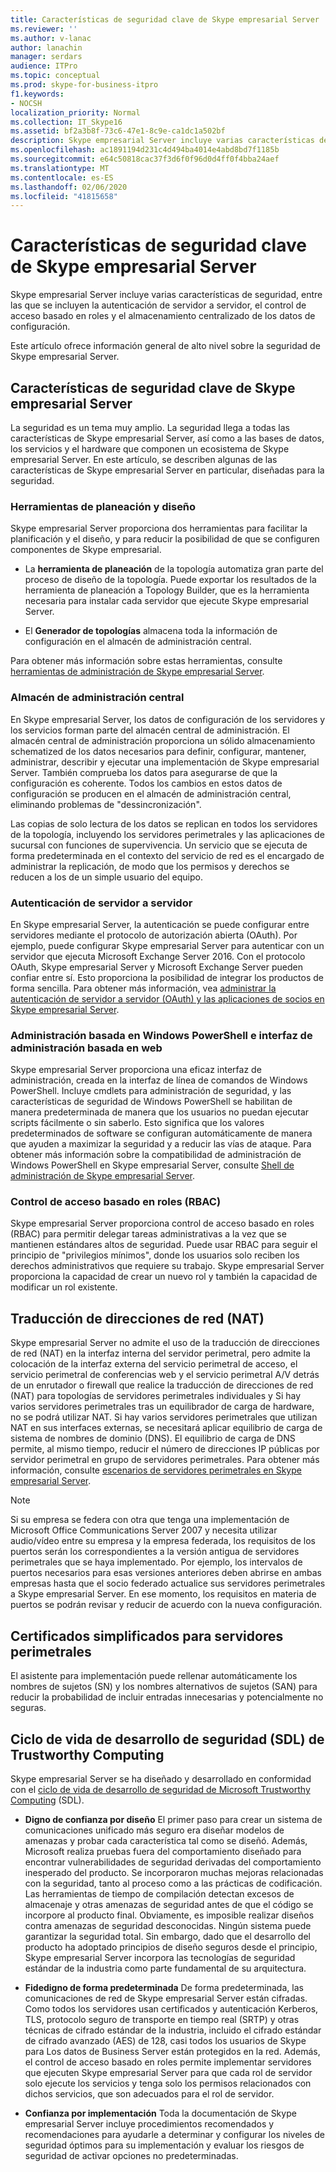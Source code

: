 ```yaml
---
title: Características de seguridad clave de Skype empresarial Server
ms.reviewer: ''
ms.author: v-lanac
author: lanachin
manager: serdars
audience: ITPro
ms.topic: conceptual
ms.prod: skype-for-business-itpro
f1.keywords:
- NOCSH
localization_priority: Normal
ms.collection: IT_Skype16
ms.assetid: bf2a3b8f-73c6-47e1-8c9e-ca1dc1a502bf
description: Skype empresarial Server incluye varias características de seguridad, entre las que se incluyen la autenticación de servidor a servidor, el control de acceso basado en roles y el almacenamiento centralizado de los datos de configuración.
ms.openlocfilehash: ac1891194d231c4d494ba4014e4abd8bd7f1185b
ms.sourcegitcommit: e64c50818cac37f3d6f0f96d0d4ff0f4bba24aef
ms.translationtype: MT
ms.contentlocale: es-ES
ms.lasthandoff: 02/06/2020
ms.locfileid: "41815658"
---
```

# <a name="key-security-features-in-skype-for-business-server"></a>Características de seguridad clave de Skype empresarial Server
 
Skype empresarial Server incluye varias características de seguridad, entre las que se incluyen la autenticación de servidor a servidor, el control de acceso basado en roles y el almacenamiento centralizado de los datos de configuración. 
  
Este artículo ofrece información general de alto nivel sobre la seguridad de Skype empresarial Server. 
  
## <a name="key-security-features-in-skype-for-business-server"></a>Características de seguridad clave de Skype empresarial Server

La seguridad es un tema muy amplio. La seguridad llega a todas las características de Skype empresarial Server, así como a las bases de datos, los servicios y el hardware que componen un ecosistema de Skype empresarial Server. En este artículo, se describen algunas de las características de Skype empresarial Server en particular, diseñadas para la seguridad.
  
### <a name="planning-and-design-tools"></a>Herramientas de planeación y diseño

Skype empresarial Server proporciona dos herramientas para facilitar la planificación y el diseño, y para reducir la posibilidad de que se configuren componentes de Skype empresarial. 
  
- La **herramienta de planeación** de la topología automatiza gran parte del proceso de diseño de la topología. Puede exportar los resultados de la herramienta de planeación a Topology Builder, que es la herramienta necesaria para instalar cada servidor que ejecute Skype empresarial Server.
    
- El **Generador de topologías** almacena toda la información de configuración en el almacén de administración central.
    
Para obtener más información sobre estas herramientas, consulte [herramientas de administración de Skype empresarial Server](../../management-tools/management-tools.md).
  
### <a name="central-management-store"></a>Almacén de administración central

En Skype empresarial Server, los datos de configuración de los servidores y los servicios forman parte del almacén central de administración. El almacén central de administración proporciona un sólido almacenamiento schematized de los datos necesarios para definir, configurar, mantener, administrar, describir y ejecutar una implementación de Skype empresarial Server. También comprueba los datos para asegurarse de que la configuración es coherente. Todos los cambios en estos datos de configuración se producen en el almacén de administración central, eliminando problemas de "dessincronización". 
  
Las copias de solo lectura de los datos se replican en todos los servidores de la topología, incluyendo los servidores perimetrales y las aplicaciones de sucursal con funciones de supervivencia. Un servicio que se ejecuta de forma predeterminada en el contexto del servicio de red es el encargado de administrar la replicación, de modo que los permisos y derechos se reducen a los de un simple usuario del equipo. 
  
### <a name="server-to-server-authentication"></a>Autenticación de servidor a servidor

En Skype empresarial Server, la autenticación se puede configurar entre servidores mediante el protocolo de autorización abierta (OAuth). Por ejemplo, puede configurar Skype empresarial Server para autenticar con un servidor que ejecuta Microsoft Exchange Server 2016. Con el protocolo OAuth, Skype empresarial Server y Microsoft Exchange Server pueden confiar entre sí. Esto proporciona la posibilidad de integrar los productos de forma sencilla. Para obtener más información, vea [administrar la autenticación de servidor a servidor (OAuth) y las aplicaciones de socios en Skype empresarial Server](../../manage/authentication/server-to-server-and-partner-applications.md).
  
### <a name="windows-powershell-based-management-and-web-based-management-interface"></a>Administración basada en Windows PowerShell e interfaz de administración basada en web

Skype empresarial Server proporciona una eficaz interfaz de administración, creada en la interfaz de línea de comandos de Windows PowerShell. Incluye cmdlets para administración de seguridad, y las características de seguridad de Windows PowerShell se habilitan de manera predeterminada de manera que los usuarios no puedan ejecutar scripts fácilmente o sin saberlo. Esto significa que los valores predeterminados de software se configuran automáticamente de manera que ayuden a maximizar la seguridad y a reducir las vías de ataque. Para obtener más información sobre la compatibilidad de administración de Windows PowerShell en Skype empresarial Server, consulte [Shell de administración de Skype empresarial Server](../../manage/management-shell.md). 
  
### <a name="role-based-access-control-rbac"></a>Control de acceso basado en roles (RBAC)

Skype empresarial Server proporciona control de acceso basado en roles (RBAC) para permitir delegar tareas administrativas a la vez que se mantienen estándares altos de seguridad. Puede usar RBAC para seguir el principio de "privilegios mínimos", donde los usuarios solo reciben los derechos administrativos que requiere su trabajo. Skype empresarial Server proporciona la capacidad de crear un nuevo rol y también la capacidad de modificar un rol existente. 
  
## <a name="network-address-translation-nat"></a>Traducción de direcciones de red (NAT)

Skype empresarial Server no admite el uso de la traducción de direcciones de red (NAT) en la interfaz interna del servidor perimetral, pero admite la colocación de la interfaz externa del servicio perimetral de acceso, el servicio perimetral de conferencias web y el servicio perimetral A/V detrás de un enrutador o firewall que realice la traducción de direcciones de red (NAT) para topologías de servidores perimetrales individuales y Si hay varios servidores perimetrales tras un equilibrador de carga de hardware, no se podrá utilizar NAT. Si hay varios servidores perimetrales que utilizan NAT en sus interfaces externas, se necesitará aplicar equilibrio de carga de sistema de nombres de dominio (DNS). El equilibrio de carga de DNS permite, al mismo tiempo, reducir el número de direcciones IP públicas por servidor perimetral en grupo de servidores perimetrales. Para obtener más información, consulte [escenarios de servidores perimetrales en Skype empresarial Server](../../plan-your-deployment/edge-server-deployments/scenarios.md).
  
> [!NOTE]
> Si su empresa se federa con otra que tenga una implementación de Microsoft Office Communications Server 2007 y necesita utilizar audio/vídeo entre su empresa y la empresa federada, los requisitos de los puertos serán los correspondientes a la versión antigua de servidores perimetrales que se haya implementado. Por ejemplo, los intervalos de puertos necesarios para esas versiones anteriores deben abrirse en ambas empresas hasta que el socio federado actualice sus servidores perimetrales a Skype empresarial Server. En ese momento, los requisitos en materia de puertos se podrán revisar y reducir de acuerdo con la nueva configuración. 
  
## <a name="simplified-certificates-for-edge-servers"></a>Certificados simplificados para servidores perimetrales

El asistente para implementación puede rellenar automáticamente los nombres de sujetos (SN) y los nombres alternativos de sujetos (SAN) para reducir la probabilidad de incluir entradas innecesarias y potencialmente no seguras.
  
## <a name="trustworthy-computing-security-development-lifecycle-sdl"></a>Ciclo de vida de desarrollo de seguridad (SDL) de Trustworthy Computing

Skype empresarial Server se ha diseñado y desarrollado en conformidad con el [ciclo de vida de desarrollo de seguridad de Microsoft Trustworthy Computing](https://go.microsoft.com/fwlink/p/?linkid=68761) (SDL).
  
- **Digno de confianza por diseño** El primer paso para crear un sistema de comunicaciones unificado más seguro era diseñar modelos de amenazas y probar cada característica tal como se diseñó. Además, Microsoft realiza pruebas fuera del comportamiento diseñado para encontrar vulnerabilidades de seguridad derivadas del comportamiento inesperado del producto. Se incorporaron muchas mejoras relacionadas con la seguridad, tanto al proceso como a las prácticas de codificación. Las herramientas de tiempo de compilación detectan excesos de almacenaje y otras amenazas de seguridad antes de que el código se incorpore al producto final. Obviamente, es imposible realizar diseños contra amenazas de seguridad desconocidas. Ningún sistema puede garantizar la seguridad total. Sin embargo, dado que el desarrollo del producto ha adoptado principios de diseño seguros desde el principio, Skype empresarial Server incorpora las tecnologías de seguridad estándar de la industria como parte fundamental de su arquitectura.
    
- **Fidedigno de forma predeterminada** De forma predeterminada, las comunicaciones de red de Skype empresarial Server están cifradas. Como todos los servidores usan certificados y autenticación Kerberos, TLS, protocolo seguro de transporte en tiempo real (SRTP) y otras técnicas de cifrado estándar de la industria, incluido el cifrado estándar de cifrado avanzado (AES) de 128, casi todos los usuarios de Skype para Los datos de Business Server están protegidos en la red. Además, el control de acceso basado en roles permite implementar servidores que ejecuten Skype empresarial Server para que cada rol de servidor solo ejecute los servicios y tenga solo los permisos relacionados con dichos servicios, que son adecuados para el rol de servidor.
    
- **Confianza por implementación** Toda la documentación de Skype empresarial Server incluye procedimientos recomendados y recomendaciones para ayudarle a determinar y configurar los niveles de seguridad óptimos para su implementación y evaluar los riesgos de seguridad de activar opciones no predeterminadas.
    

